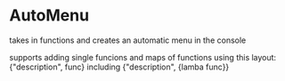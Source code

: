 # AutoMenu
takes in functions and creates an automatic menu in the console

supports adding single funcions and maps of functions using this layout:
{"description", func}
including
{"description", []() {lamba func}}